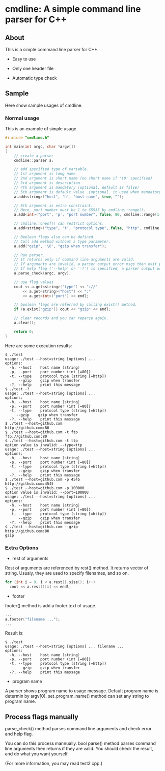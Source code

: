 # cmdline: A simple command line parser for C++

## About

This is a simple command line parser for C++.

- Easy to use

- Only one header file

- Automatic type check

## Sample

Here show sample usages of cmdline.

### Normal usage

This is an example of simple usage.

```C++
#include "cmdline.h"

int main(int argc, char *argv[])
{
    // create a parser
    cmdline::parser a;

    // add specified type of variable.
    // 1st argument is long name
    // 2nd argument is short name (no short name if '\0' specified)
    // 3rd argument is description
    // 4th argument is mandatory (optional. default is false)
    // 5th argument is default value  (optional. it used when mandatory is false)
    a.add<string>("host", 'h', "host name", true, "");

    // 6th argument is extra constraint.
    // Here, port number must be 1 to 65535 by cmdline::range().
    a.add<int>("port", 'p', "port number", false, 80, cmdline::range(1, 65535));

    // cmdline::oneof() can restrict options.
    a.add<string>("type", 't', "protocol type", false, "http", cmdline::oneof<string>("http", "https", "ssh", "ftp"));

    // Boolean flags also can be defined.
    // Call add method without a type parameter.
    a.add("gzip", '\0', "gzip when transfer");

    // Run parser.
    // It returns only if command line arguments are valid.
    // If arguments are invalid, a parser output error msgs then exit program.
    // If help flag ('--help' or '-?') is specified, a parser output usage message then exit program.
    a.parse_check(argc, argv);

    // use flag values
    cout << a.get<string>("type") << "://"
        << a.get<string>("host") << ":"
        << a.get<int>("port") << endl;

    // boolean flags are referred by calling exist() method.
    if (a.exist("gzip")) cout << "gzip" << endl;

    // clear records and you can reparse again.
    a.clear();

    return 0;
}
```

Here are some execution results:

```Shell
$ ./test
usage: ./test --host=string [options] ...
options:
  -h, --host    host name (string)
  -p, --port    port number (int [=80])
  -t, --type    protocol type (string [=http])
      --gzip    gzip when transfer
  -?, --help    print this message
$ ./test -?
usage: ./test --host=string [options] ...
options:
  -h, --host    host name (string)
  -p, --port    port number (int [=80])
  -t, --type    protocol type (string [=http])
     --gzip    gzip when transfer
  -?, --help    print this message
$ ./test --host=github.com
http://github.com:80
$ ./test --host=github.com -t ftp
ftp://github.com:80
$ ./test --host=github.com -t ttp
option value is invalid: --type=ttp
usage: ./test --host=string [options] ...
options:
  -h, --host    host name (string)
  -p, --port    port number (int [=80])
  -t, --type    protocol type (string [=http])
      --gzip    gzip when transfer
  -?, --help    print this message
$ ./test --host=github.com -p 4545
http://github.com:4545
$ ./test --host=github.com -p 100000
option value is invalid: --port=100000
usage: ./test --host=string [options] ...
options:
  -h, --host    host name (string)
  -p, --port    port number (int [=80])
  -t, --type    protocol type (string [=http])
      --gzip    gzip when transfer
  -?, --help    print this message
$ ./test --host=github.com --gzip
http://github.com:80
gzip
```

### Extra Options

- rest of arguments

Rest of arguments are referenced by rest() method. It returns vector of string. Usualy, they are used to specify filenames, and so on.

```C++
for (int i = 0; i < a.rest().size(); i++)
  cout << a.rest()[i] << endl;
```

- footer

footer() method is add a footer text of usage.

```C++
...
a.footer("filename ...");
...
```

Result is:

```Shell
$ ./test
usage: ./test --host=string [options] ... filename ...
options:
  -h, --host    host name (string)
  -p, --port    port number (int [=80])
  -t, --type    protocol type (string [=http])
      --gzip    gzip when transfer
  -?, --help    print this message
```

- program name

A parser shows program name to usage message. Default program name is determin by argv[0]. set_program_name() method can set any string to program name.

## Process flags manually

parse_check() method parses command line arguments and check error and help flag.

You can do this process mannually. bool parse() method parses command line arguments then returns if they are valid. You should check the result, and do what you want yourself.

(For more information, you may read test2.cpp.)